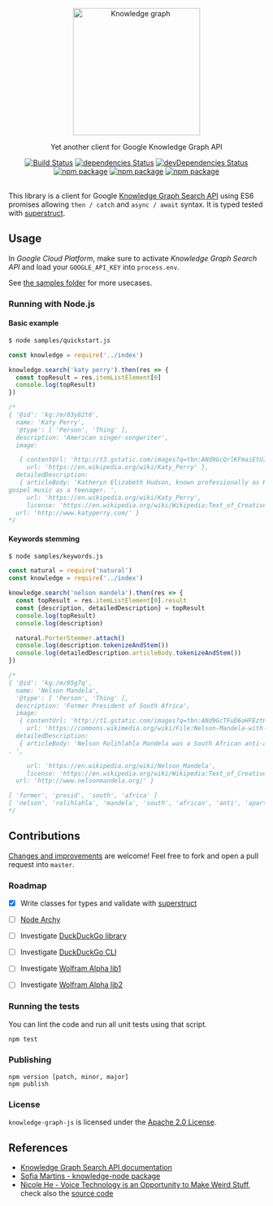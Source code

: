 <p align="center">
	<img width="250" src="https://www.staedtler.fr/fr/mandala-creator/assets/elements/jess_meleragni_10.svg" alt="Knowledge graph">
</p>
<p align="center">
  Yet another client for Google Knowledge Graph API
</p>

<p align="center">
  <a href="http://travis-ci.org/mycaule/knowledge-graph-js"><img src="https://api.travis-ci.org/mycaule/knowledge-graph-js.svg?branch=master" alt="Build Status"></a>
  <a href="https://david-dm.org/mycaule/knowledge-graph-js"><img src="https://david-dm.org/mycaule/knowledge-graph-js/status.svg" alt="dependencies Status"></a>
  <a href="https://david-dm.org/mycaule/knowledge-graph-js?type=dev"><img src="https://david-dm.org/mycaule/knowledge-graph-js/dev-status.svg" alt="devDependencies Status"></a>
	<br>
	<a href="https://www.npmjs.com/package/knowledge-graph-js"><img src="https://img.shields.io/npm/v/knowledge-graph-js.svg" alt="npm package"></a>
	<a href="https://www.npmjs.com/package/knowledge-graph-js"><img src="https://img.shields.io/npm/dw/knowledge-graph-js.svg" alt="npm package"></a>
	<a href="https://www.npmjs.com/package/knowledge-graph-js"><img src="https://img.shields.io/npm/l/knowledge-graph-js.svg" alt="npm package"></a>
  <br>
  <br>
</p>

This library is a client for Google [Knowledge Graph Search API](https://developers.google.com/knowledge-graph/) using ES6 promises allowing `then / catch` and `async / await` syntax. It is typed tested with [superstruct](https://github.com/ianstormtaylor/superstruct).

##  Usage

In *Google Cloud Platform*, make sure to activate *Knowledge Graph Search API* and load your `GOOGLE_API_KEY` into `process.env`.

See [the samples folder](/samples) for more usecases.

### Running with Node.js

#### Basic example
```bash
$ node samples/quickstart.js
```
```javascript
const knowledge = require('../index')

knowledge.search('katy perry').then(res => {
  const topResult = res.itemListElement[0]
  console.log(topResult)
})

/*
{ '@id': 'kg:/m/03y82t6',
  name: 'Katy Perry',
  '@type': [ 'Person', 'Thing' ],
  description: 'American singer-songwriter',
  image:

   { contentUrl: 'http://t3.gstatic.com/images?q=tbn:ANd9GcQrlKFmaiEtUImNiuD_pqzHPjDcjF4yaRThSFMh-rYuB8snFUfk',
     url: 'https://en.wikipedia.org/wiki/Katy_Perry' },
  detailedDescription:
   { articleBody: 'Katheryn Elizabeth Hudson, known professionally as Katy Perry, is an American singer and songwriter. After singing in church during her childhood, she pursued a career in
gospel music as a teenager. ',
     url: 'https://en.wikipedia.org/wiki/Katy_Perry',
     license: 'https://en.wikipedia.org/wiki/Wikipedia:Text_of_Creative_Commons_Attribution-ShareAlike_3.0_Unported_License' },
  url: 'http://www.katyperry.com/' }
*/
```

#### Keywords stemming
```bash
$ node samples/keywords.js
```
```javascript
const natural = require('natural')
const knowledge = require('../index')

knowledge.search('nelson mandela').then(res => {
  const topResult = res.itemListElement[0].result
  const {description, detailedDescription} = topResult
  console.log(topResult)
  console.log(description)

  natural.PorterStemmer.attach()
  console.log(description.tokenizeAndStem())
  console.log(detailedDescription.articleBody.tokenizeAndStem())
})

/*
{ '@id': 'kg:/m/05g7q',
  name: 'Nelson Mandela',
  '@type': [ 'Person', 'Thing' ],
  description: 'Former President of South Africa',
  image:
   { contentUrl: 'http://t1.gstatic.com/images?q=tbn:ANd9GcTFuD6oHFEztHdeTZTBHMQK-HHe1WKUeTzT0blYtptSvVlaOvRc',
     url: 'https://commons.wikimedia.org/wiki/File:Nelson-Mandela-with-congressman-Engel.png' },
  detailedDescription:
   { articleBody: 'Nelson Rolihlahla Mandela was a South African anti-apartheid revolutionary, political leader, and philanthropist, who served as President of South Africa from 1994 to 1999
. ',

     url: 'https://en.wikipedia.org/wiki/Nelson_Mandela',
     license: 'https://en.wikipedia.org/wiki/Wikipedia:Text_of_Creative_Commons_Attribution-ShareAlike_3.0_Unported_License' },
  url: 'http://www.nelsonmandela.org/' }

[ 'former', 'presid', 'south', 'africa' ]
[ 'nelson', 'rolihlahla', 'mandela', 'south', 'african', 'anti', 'apartheid', 'revolutionari', 'polit', 'leader', 'philanthropist', 'serv', 'presid', 'south', 'africa', '1994', '1999' ]
*/
```

## Contributions

[Changes and improvements](https://github.com/mycaule/knowledge-graph-js/wiki) are welcome! Feel free to fork and open a pull request into `master`.

### Roadmap

- [x] Write classes for types and validate with [superstruct](https://github.com/ianstormtaylor/superstruct)
- [ ] [Node Archy](https://www.npmjs.com/package/archy)
- [ ] Investigate [DuckDuckGo library](https://github.com/lukewendling/ddg-api)
- [ ] Investigate [DuckDuckGo CLI](https://www.npmjs.com/package/ducksay-instant)
- [ ] Investigate [Wolfram Alpha lib1](https://www.npmjs.com/package/node-wolfram-api)
- [ ] Investigate [Wolfram Alpha lib2](https://www.npmjs.com/package/wolfram-alpha)


### Running the tests

You can lint the code and run all unit tests using that script.
```bash
npm test
```

### Publishing
```
npm version [patch, minor, major]
npm publish
```

### License
`knowledge-graph-js` is licensed under the [Apache 2.0 License](https://github.com/mycaule/knowledge-graph-js/blob/master/LICENSE).

## References

* [Knowledge Graph Search API documentation](https://developers.google.com/knowledge-graph/)
* [Sofia Martins - knowledge-node package](https://www.npmjs.com/package/knowledge-node)
* [Nicole He - Voice Technology is an Opportunity to Make Weird Stuff](https://medium.com/@nicolehe/voice-technology-is-an-opportunity-to-make-weird-stuff-d4296ce7448a), check also the [source code](https://github.com/googlecreativelab/mystery-animal/blob/master/functions/modules/KnowledgeGraphQuery.js)
